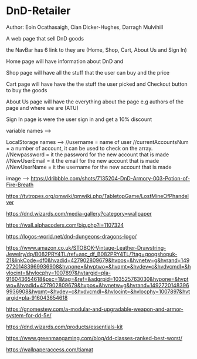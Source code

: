 # DnD-Retailer
Author: Eoin Ocathasaigh, Cian Dicker-Hughes, Darragh Mulvihill

A web page that sell DnD goods

the NavBar has 6 link to they are (Home, Shop, Cart, About Us and Sign In)

Home page will have information about DnD and 

Shop page will have all the stuff that the user can buy and the price

Cart page will have have the the stuff the user picked and Checkout button to buy the goods

About Us page will have the everything about the page e.g authors of the page and where we are (ATU)

Sign In page is were the user sign in and get a 10% discount

variable names -->

LocalStorage names --> 
//username = name of user
//currentAccountsNum = a number of account, it can be used to check on the array.
//Newpassword = it the password for the new account that is made
//NewUserEmail = it the email for the new account that is made
//NewUserName = it the username for the new account that is made


image --> 
https://dribbble.com/shots/7135204-DnD-Armory-003-Potion-of-Fire-Breath

https://tvtropes.org/pmwiki/pmwiki.php/TabletopGame/LostMineOfPhandelver

https://dnd.wizards.com/media-gallery?category=wallpaper

https://wall.alphacoders.com/big.php?i=1107324

https://logos-world.net/dnd-dungeons-dragons-logo/

https://www.amazon.co.uk/STOBOK-Vintage-Leather-Drawstring-Jewelry/dp/B082PRY4TL/ref=asc_df_B082PRY4TL/?tag=googshopuk-21&linkCode=df0&hvadid=427902809679&hvpos=&hvnetw=g&hvrand=14927201483969936908&hvpone=&hvptwo=&hvqmt=&hvdev=c&hvdvcmdl=&hvlocint=&hvlocphy=1007897&hvtargid=pla-916043654618&psc=1&tag=&ref=&adgrpid=103525763030&hvpone=&hvptwo=&hvadid=427902809679&hvpos=&hvnetw=g&hvrand=14927201483969936908&hvqmt=&hvdev=c&hvdvcmdl=&hvlocint=&hvlocphy=1007897&hvtargid=pla-916043654618

https://gnomestew.com/a-modular-and-upgradable-weapon-and-armor-system-for-dd-5e/

https://dnd.wizards.com/products/essentials-kit

https://www.greenmangaming.com/blog/dd-classes-ranked-best-worst/

https://wallpaperaccess.com/tiamat
